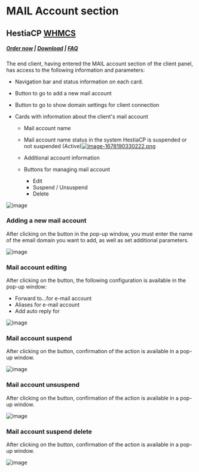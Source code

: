 # MAIL Account section

## HestiaCP **[WHMCS](https://puqcloud.com/link.php?id=77)**

##### [Order now](https://puqcloud.com/index.php?rp=/store/whmcs-module-hestiacp) | [Download](https://download.puqcloud.com/WHMCS/servers/PUQ_WHMCS-HestiaCP/) | [FAQ](https://faq.puqcloud.com/) 

The end client, having entered the MAIL account section of the client panel, has access to the following information and parameters:

- Navigation bar and status information on each card.
- Button to go to add a new mail account
- Button to go to show domain settings for client connection
- Cards with information about the client's mail account   
    
    - Mail account name
    - Mail account name status in the system HestiaCP is suspended or not suspended (Active)[![image-1678190330222.png](https://doc.puq.info/uploads/images/gallery/2023-03/scaled-1680-/image-1678190330222.png)](https://doc.puq.info/uploads/images/gallery/2023-03/image-1678190330222.png)
    - Additional account information
    - Buttons for managing mail account  
        
        - Edit
        - Suspend / Unsuspend
        - Delete

![image](https://github.com/PUQ-sp-z-o-o/WHMCS-Module-HestiaCP/assets/81689153/350f9c4e-0177-4147-805a-444f68a31a3b)

### Adding a new mail account

After clicking on the button in the pop-up window, you must enter the name of the email domain you want to add, as well as set additional parameters.

![image](https://github.com/PUQ-sp-z-o-o/WHMCS-Module-HestiaCP/assets/81689153/cb0719e7-84b6-4642-8730-0a377bc3b952)

### Mail account editing

After clicking on the button, the following configuration is available in the pop-up window:

- Forward to...for e-mail account
- Aliases for e-mail account
- Add auto reply for

![image](https://github.com/PUQ-sp-z-o-o/WHMCS-Module-HestiaCP/assets/81689153/51af317a-f899-4ea0-9c1b-e01f7a2a62fd)

### Mail account suspend

After clicking on the button, confirmation of the action is available in a pop-up window.

![image](https://github.com/PUQ-sp-z-o-o/WHMCS-Module-HestiaCP/assets/81689153/6a6fc166-09ae-46c4-9068-017cb9873e37)

### Mail account unsuspend 

After clicking on the button, confirmation of the action is available in a pop-up window.

![image](https://github.com/PUQ-sp-z-o-o/WHMCS-Module-HestiaCP/assets/81689153/9e8308b3-08fd-4752-98a8-009ffc33ddb8)

### Mail account suspend delete

After clicking on the button, confirmation of the action is available in a pop-up window.

![image](https://github.com/PUQ-sp-z-o-o/WHMCS-Module-HestiaCP/assets/81689153/8b7ea014-1914-4bca-b095-6ba280f35054)
